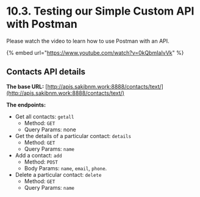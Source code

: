 # 10.3. Testing our Simple Custom API with Postman

Please watch the video to learn how to use Postman with an API.

{% embed url="https://www.youtube.com/watch?v=0kQbmIaIvVk" %}

## Contacts API details

**The base URL:** [http://apis.sakibnm.work:8888/contacts/text/](http://apis.sakibnm.work:8888/contacts/text/)

**The endpoints:**

* Get all contacts: `getall`
  * Method: `GET`
  * Query Params: none
* Get the details of a particular contact: `details`
  * Method: `GET`
  * Query Params: `name`
* Add a contact: `add`
  * Method: `POST`
  * Body Params: `name`, `email`, `phone`.
* Delete a particular contact: `delete`
  * Method: `GET`
  * Query Params: `name`
